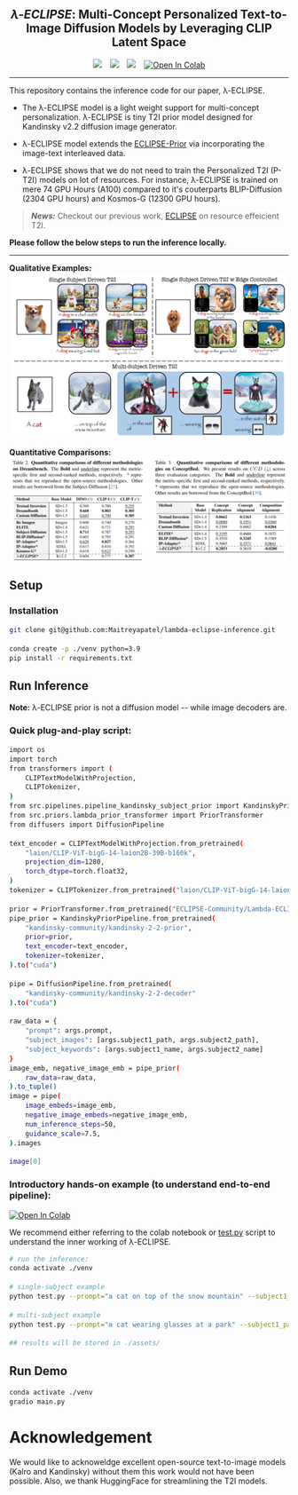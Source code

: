 ## <div align="center"> <i>&lambda;-ECLIPSE</i>: Multi-Concept Personalized Text-to-Image Diffusion Models by Leveraging CLIP Latent Space </div>

<div align="center">
  <a href="https://eclipse-t2i.github.io/Lambda-ECLIPSE/"><img src="https://img.shields.io/static/v1?label=Project%20Page&message=GitHub&color=blue&logo=github"></a> &ensp;
  <a href="#"><img src="https://img.shields.io/static/v1?label=ArXiv&message=2312.04655&color=B31B1B&logo=arxiv"></a> &ensp;
  <a href="https://huggingface.co/ECLIPSE-Community/Lambda-ECLIPSE-Prior-v1.0"><img src="https://img.shields.io/static/v1?label=Model Weights&message=HuggingFace&color=yellow"></a> &ensp;
  <a href="https://colab.research.google.com/drive/1VcqzXZmilntec3AsIyzCqlstEhX4Pa1o?usp=sharing" target="_parent"><img src="https://colab.research.google.com/assets/colab-badge.svg" alt="Open In Colab"/></a>
</div>

---

This repository contains the inference code for our paper, &lambda;-ECLIPSE.

- The &lambda;-ECLIPSE model is a light weight support for multi-concept personalization. &lambda;-ECLIPSE is tiny T2I prior model designed for Kandinsky v2.2 diffusion image generator.

- &lambda;-ECLIPSE model extends the [ECLIPSE-Prior](https://huggingface.co/ECLIPSE-Community/ECLIPSE_KandinskyV22_Prior)  via incorporating the image-text interleaved data.

- &lambda;-ECLIPSE shows that we do not need to train the Personalized T2I (P-T2I) models on lot of resources. For instance, &lambda;-ECLIPSE is trained on mere 74 GPU Hours (A100) compared to it's couterparts BLIP-Diffusion (2304 GPU hours) and Kosmos-G (12300 GPU hours).

> **_News:_**  Checkout our previous work, [ECLIPSE](https://eclipse-t2i.vercel.app/) on resource effeicient T2I.


**Please follow the below steps to run the inference locally.**

---

**Qualitative Examples:**
![Examples](./assets/overview_white.png)


**Quantitative Comparisons:**
![Results](./assets/results.png)


## Setup

### Installation
```bash
git clone git@github.com:Maitreyapatel/lambda-eclipse-inference.git

conda create -p ./venv python=3.9
pip install -r requirements.txt
```

## Run Inference

**Note:** &lambda;-ECLIPSE prior is not a diffusion model -- while image decoders are.

### Quick plug-and-play script:
```bash
import os
import torch
from transformers import (
    CLIPTextModelWithProjection,
    CLIPTokenizer,
)
from src.pipelines.pipeline_kandinsky_subject_prior import KandinskyPriorPipeline
from src.priors.lambda_prior_transformer import PriorTransformer
from diffusers import DiffusionPipeline

text_encoder = CLIPTextModelWithProjection.from_pretrained(
    "laion/CLIP-ViT-bigG-14-laion2B-39B-b160k",
    projection_dim=1280,
    torch_dtype=torch.float32,
)
tokenizer = CLIPTokenizer.from_pretrained("laion/CLIP-ViT-bigG-14-laion2B-39B-b160k")

prior = PriorTransformer.from_pretrained("ECLIPSE-Community/Lambda-ECLIPSE-Prior-v1.0")
pipe_prior = KandinskyPriorPipeline.from_pretrained(
    "kandinsky-community/kandinsky-2-2-prior",
    prior=prior,
    text_encoder=text_encoder,
    tokenizer=tokenizer,
).to("cuda")

pipe = DiffusionPipeline.from_pretrained(
    "kandinsky-community/kandinsky-2-2-decoder"
).to("cuda")

raw_data = {
    "prompt": args.prompt,
    "subject_images": [args.subject1_path, args.subject2_path],
    "subject_keywords": [args.subject1_name, args.subject2_name]
}
image_emb, negative_image_emb = pipe_prior(
    raw_data=raw_data,
).to_tuple()
image = pipe(
    image_embeds=image_emb,
    negative_image_embeds=negative_image_emb,
    num_inference_steps=50,
    guidance_scale=7.5,
).images

image[0]
```

### Introductory hands-on example (to understand end-to-end pipeline):
<a href="https://colab.research.google.com/drive/1VcqzXZmilntec3AsIyzCqlstEhX4Pa1o?usp=sharing" target="_parent"><img src="https://colab.research.google.com/assets/colab-badge.svg" alt="Open In Colab"/></a>

We recommend either referring to the colab notebook or [test.py](test.py) script to understand the inner working of &lambda;-ECLIPSE.

```bash
# run the inference:
conda activate ./venv

# single-subject example
python test.py --prompt="a cat on top of the snow mountain" --subject1_path="./assets/cat.png" --subject1_name="cat"

# multi-subject example
python test.py --prompt="a cat wearing glasses at a park" --subject1_path="./assets/cat.png" --subject1_name="cat" --subject2_path="./assets/blue_sunglasses.png" --subject2_name="glasses"

## results will be stored in ./assets/
```

## Run Demo
```bash
conda activate ./venv
gradio main.py
```


# Acknowledgement

We would like to acknoweldge excellent open-source text-to-image models (Kalro and Kandinsky) without them this work would not have been possible. Also, we thank HuggingFace for streamlining the T2I models.

